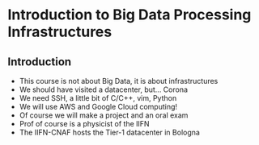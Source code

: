 # Introduction to Big Data Processing Infrastructures

## Introduction
* This course is not about Big Data, it is about infrastructures
* We should have visited a datacenter, but... Corona
* We need SSH, a little bit of C/C++, vim, Python
* We will use AWS and Google Cloud computing!
* Of course we will make a project and an oral exam
* Prof of course is a physicist of the IIFN
* The IIFN-CNAF hosts the Tier-1 datacenter in Bologna
